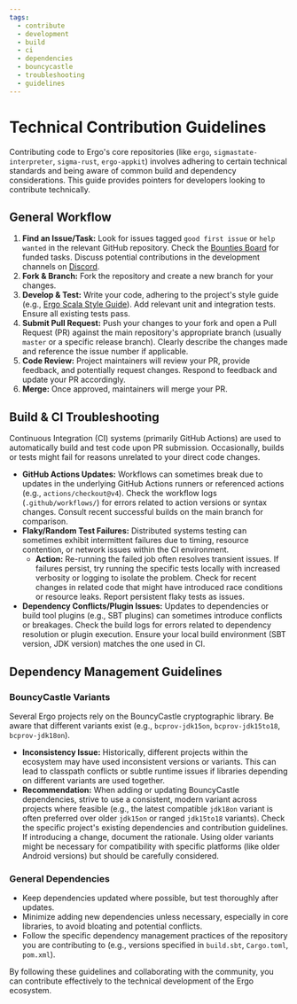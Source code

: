 ```yaml
---
tags:
  - contribute
  - development
  - build
  - ci
  - dependencies
  - bouncycastle
  - troubleshooting
  - guidelines
---
```


# Technical Contribution Guidelines

Contributing code to Ergo's core repositories (like `ergo`, `sigmastate-interpreter`, `sigma-rust`, `ergo-appkit`) involves adhering to certain technical standards and being aware of common build and dependency considerations. This guide provides pointers for developers looking to contribute technically.

## General Workflow

1.  **Find an Issue/Task:** Look for issues tagged `good first issue` or `help wanted` in the relevant GitHub repository. Check the [Bounties Board](bounties.md) for funded tasks. Discuss potential contributions in the development channels on [Discord](https://discord.gg/ergo-platform-668903786361651200).
2.  **Fork & Branch:** Fork the repository and create a new branch for your changes.
3.  **Develop & Test:** Write your code, adhering to the project's style guide (e.g., [Ergo Scala Style Guide](https://github.com/ergoplatform/ergo-scala-style-guide)). Add relevant unit and integration tests. Ensure all existing tests pass.
4.  **Submit Pull Request:** Push your changes to your fork and open a Pull Request (PR) against the main repository's appropriate branch (usually `master` or a specific release branch). Clearly describe the changes made and reference the issue number if applicable.
5.  **Code Review:** Project maintainers will review your PR, provide feedback, and potentially request changes. Respond to feedback and update your PR accordingly.
6.  **Merge:** Once approved, maintainers will merge your PR.

## Build & CI Troubleshooting

Continuous Integration (CI) systems (primarily GitHub Actions) are used to automatically build and test code upon PR submission. Occasionally, builds or tests might fail for reasons unrelated to your direct code changes.

*   **GitHub Actions Updates:** Workflows can sometimes break due to updates in the underlying GitHub Actions runners or referenced actions (e.g., `actions/checkout@v4`). Check the workflow logs (`.github/workflows/`) for errors related to action versions or syntax changes. Consult recent successful builds on the main branch for comparison.
*   **Flaky/Random Test Failures:** Distributed systems testing can sometimes exhibit intermittent failures due to timing, resource contention, or network issues within the CI environment.
    *   **Action:** Re-running the failed job often resolves transient issues. If failures persist, try running the specific tests locally with increased verbosity or logging to isolate the problem. Check for recent changes in related code that might have introduced race conditions or resource leaks. Report persistent flaky tests as issues.
*   **Dependency Conflicts/Plugin Issues:** Updates to dependencies or build tool plugins (e.g., SBT plugins) can sometimes introduce conflicts or breakages. Check the build logs for errors related to dependency resolution or plugin execution. Ensure your local build environment (SBT version, JDK version) matches the one used in CI.

## Dependency Management Guidelines

### BouncyCastle Variants

Several Ergo projects rely on the BouncyCastle cryptographic library. Be aware that different variants exist (e.g., `bcprov-jdk15on`, `bcprov-jdk15to18`, `bcprov-jdk18on`).

*   **Inconsistency Issue:** Historically, different projects within the ecosystem may have used inconsistent versions or variants. This can lead to classpath conflicts or subtle runtime issues if libraries depending on different variants are used together.
*   **Recommendation:** When adding or updating BouncyCastle dependencies, strive to use a consistent, modern variant across projects where feasible (e.g., the latest compatible `jdk18on` variant is often preferred over older `jdk15on` or ranged `jdk15to18` variants). Check the specific project's existing dependencies and contribution guidelines. If introducing a change, document the rationale. Using older variants might be necessary for compatibility with specific platforms (like older Android versions) but should be carefully considered.

### General Dependencies

*   Keep dependencies updated where possible, but test thoroughly after updates.
*   Minimize adding new dependencies unless necessary, especially in core libraries, to avoid bloating and potential conflicts.
*   Follow the specific dependency management practices of the repository you are contributing to (e.g., versions specified in `build.sbt`, `Cargo.toml`, `pom.xml`).

By following these guidelines and collaborating with the community, you can contribute effectively to the technical development of the Ergo ecosystem.
